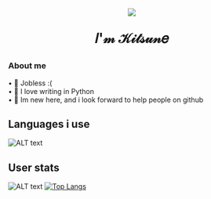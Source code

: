 <h1 align="center">
           <img src="https://i.ibb.co/Y7pJtPf/123.png" />
  
  𝐼'𝓂 𝒦𝒾𝓉𝓈𝓊𝓃𝑒
</h1>

<h3>About me</h3>
<p>• 💼 Jobless :(<br>• 💙 I love writing in Python<br>• 🎉 Im new here, and i look forward to help people on github </p>

<h2>Languages i use</h2>

![ALT text](https://i.ibb.co/pzW0qNs/code2.png)

<h2>User stats</h2>

![ALT text](https://github-readme-stats.vercel.app/api?username=creamy-latte&show_icons=true&theme=gruvbox) [![Top Langs](https://github-readme-stats.vercel.app/api/top-langs/?username=creamy-latte&theme=gruvbox)](https://github.com/anuraghazra/github-readme-stats)

